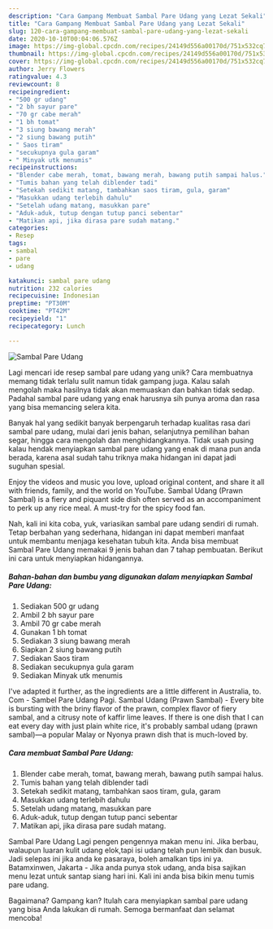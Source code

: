 ```yaml
---
description: "Cara Gampang Membuat Sambal Pare Udang yang Lezat Sekali"
title: "Cara Gampang Membuat Sambal Pare Udang yang Lezat Sekali"
slug: 120-cara-gampang-membuat-sambal-pare-udang-yang-lezat-sekali
date: 2020-10-10T00:04:06.576Z
image: https://img-global.cpcdn.com/recipes/24149d556a00170d/751x532cq70/sambal-pare-udang-foto-resep-utama.jpg
thumbnail: https://img-global.cpcdn.com/recipes/24149d556a00170d/751x532cq70/sambal-pare-udang-foto-resep-utama.jpg
cover: https://img-global.cpcdn.com/recipes/24149d556a00170d/751x532cq70/sambal-pare-udang-foto-resep-utama.jpg
author: Jerry Flowers
ratingvalue: 4.3
reviewcount: 8
recipeingredient:
- "500 gr udang"
- "2 bh sayur pare"
- "70 gr cabe merah"
- "1 bh tomat"
- "3 siung bawang merah"
- "2 siung bawang putih"
- " Saos tiram"
- "secukupnya gula garam"
- " Minyak utk menumis"
recipeinstructions:
- "Blender cabe merah, tomat, bawang merah, bawang putih sampai halus."
- "Tumis bahan yang telah diblender tadi"
- "Setekah sedikit matang, tambahkan saos tiram, gula, garam"
- "Masukkan udang terlebih dahulu"
- "Setelah udang matang, masukkan pare"
- "Aduk-aduk, tutup dengan tutup panci sebentar"
- "Matikan api, jika dirasa pare sudah matang."
categories:
- Resep
tags:
- sambal
- pare
- udang

katakunci: sambal pare udang 
nutrition: 232 calories
recipecuisine: Indonesian
preptime: "PT30M"
cooktime: "PT42M"
recipeyield: "1"
recipecategory: Lunch

---
```



![Sambal Pare Udang](https://img-global.cpcdn.com/recipes/24149d556a00170d/751x532cq70/sambal-pare-udang-foto-resep-utama.jpg)

Lagi mencari ide resep sambal pare udang yang unik? Cara membuatnya memang tidak terlalu sulit namun tidak gampang juga. Kalau salah mengolah maka hasilnya tidak akan memuaskan dan bahkan tidak sedap. Padahal sambal pare udang yang enak harusnya sih punya aroma dan rasa yang bisa memancing selera kita.

Banyak hal yang sedikit banyak berpengaruh terhadap kualitas rasa dari sambal pare udang, mulai dari jenis bahan, selanjutnya pemilihan bahan segar, hingga cara mengolah dan menghidangkannya. Tidak usah pusing kalau hendak menyiapkan sambal pare udang yang enak di mana pun anda berada, karena asal sudah tahu triknya maka hidangan ini dapat jadi suguhan spesial.

Enjoy the videos and music you love, upload original content, and share it all with friends, family, and the world on YouTube. Sambal Udang (Prawn Sambal) is a fiery and piquant side dish often served as an accompaniment to perk up any rice meal. A must-try for the spicy food fan.


Nah, kali ini kita coba, yuk, variasikan sambal pare udang sendiri di rumah. Tetap berbahan yang sederhana, hidangan ini dapat memberi manfaat untuk membantu menjaga kesehatan tubuh kita. Anda bisa membuat Sambal Pare Udang memakai 9 jenis bahan dan 7 tahap pembuatan. Berikut ini cara untuk menyiapkan hidangannya.

<!--inarticleads1-->

##### Bahan-bahan dan bumbu yang digunakan dalam menyiapkan Sambal Pare Udang:

1. Sediakan 500 gr udang
1. Ambil 2 bh sayur pare
1. Ambil 70 gr cabe merah
1. Gunakan 1 bh tomat
1. Sediakan 3 siung bawang merah
1. Siapkan 2 siung bawang putih
1. Sediakan  Saos tiram
1. Sediakan secukupnya gula garam
1. Sediakan  Minyak utk menumis


I&#39;ve adapted it further, as the ingredients are a little different in Australia, to. Com - Sambel Pare Udang Pagi. Sambal Udang (Prawn Sambal) - Every bite is bursting with the briny flavor of the prawn, complex flavor of fiery sambal, and a citrusy note of kaffir lime leaves. If there is one dish that I can eat every day with just plain white rice, it&#39;s probably sambal udang (prawn sambal)—a popular Malay or Nyonya prawn dish that is much-loved by. 

<!--inarticleads2-->

##### Cara membuat Sambal Pare Udang:

1. Blender cabe merah, tomat, bawang merah, bawang putih sampai halus.
1. Tumis bahan yang telah diblender tadi
1. Setekah sedikit matang, tambahkan saos tiram, gula, garam
1. Masukkan udang terlebih dahulu
1. Setelah udang matang, masukkan pare
1. Aduk-aduk, tutup dengan tutup panci sebentar
1. Matikan api, jika dirasa pare sudah matang.


Sambal Pare Udang Lagi pengen pengennya makan menu ini. Jika berbau, walaupun luaran kulit udang elok,tapi isi udang telah pun lembik dan busuk. Jadi selepas ini jika anda ke pasaraya, boleh amalkan tips ini ya. Batamxinwen, Jakarta - Jika anda punya stok udang, anda bisa sajikan menu lezat untuk santap siang hari ini. Kali ini anda bisa bikin menu tumis pare udang. 

Bagaimana? Gampang kan? Itulah cara menyiapkan sambal pare udang yang bisa Anda lakukan di rumah. Semoga bermanfaat dan selamat mencoba!
